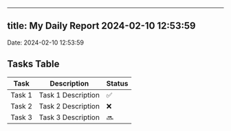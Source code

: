 
---
title: My Daily Report 2024-02-10 12:53:59
---

Date: 2024-02-10 12:53:59

## Tasks Table

| Task | Description | Status |
|------|-------------|--------|
| Task 1 | Task 1 Description | ✅ |
| Task 2 | Task 2 Description | ❌ |
| Task 3 | Task 3 Description | 🔜 |
